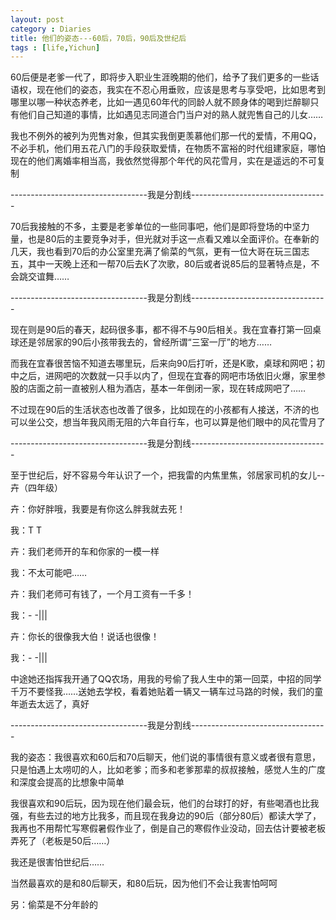 ```yaml
---
layout: post
category : Diaries
title: 他们的姿态---60后，70后，90后及世纪后
tags : [life,Yichun]
---
```




60后便是老爹一代了，即将步入职业生涯晚期的他们，给予了我们更多的一些话语权，现在他们的姿态，我实在不忍心用垂败，应该是思考与享受吧，比如思考到哪里以哪一种状态养老，比如一遇见60年代的同龄人就不顾身体的喝到烂醉聊只有他们自己知道的事情，比如遇见志同道合门当户对的熟人就兜售自己的儿女……

我也不例外的被列为兜售对象，但其实我倒更羡慕他们那一代的爱情，不用QQ，不必手机，他们用五花八门的手段获取爱情，在物质不富裕的时代组建家庭，哪怕现在的他们离婚率相当高，我依然觉得那个年代的风花雪月，实在是遥远的不可复制

----------------------------------我是分割线----------------------------------

70后我接触的不多，主要是老爹单位的一些同事吧，他们是即将登场的中坚力量，也是80后的主要竞争对手，但光就对手这一点看又难以全面评价。在奉新的几天，我也看到70后的办公室里充满了偷菜的气氛，更有一位大哥在玩三国志五，其中一天晚上还和一帮70后去K了次歌，80后或者说85后的显著特点是，不会跳交谊舞……

----------------------------------我是分割线----------------------------------

现在则是90后的春天，起码很多事，都不得不与90后相关。我在宜春打第一回桌球还是邻居家的90后小孩带我去的，曾经所谓“三室一厅”的地方……

而我在宜春很苦恼不知道去哪里玩，后来向90后打听，还是K歌，桌球和网吧；初中之后，进网吧的次数就一只手以内了，但现在宜春的网吧市场依旧火爆，家里参股的店面之前一直被别人租为酒店，基本一年倒闭一家，现在转成网吧了……

不过现在90后的生活状态也改善了很多，比如现在的小孩都有人接送，不济的也可以坐公交，想当年我风雨无阻的六年自行车，也可以算是他们眼中的风花雪月了

----------------------------------我是分割线----------------------------------

至于世纪后，好不容易今年认识了一个，把我雷的内焦里焦，邻居家司机的女儿--卉（四年级）

卉：你好胖哦，我要是有你这么胖我就去死！

我：T T

卉：我们老师开的车和你家的一模一样

我：不太可能吧……

卉：我们老师可有钱了，一个月工资有一千多！

我：- -|||

卉：你长的很像我大伯！说话也很像！

我：- -|||

中途她还指挥我开通了QQ农场，用我的号偷了我人生中的第一回菜，中招的同学千万不要怪我……送她去学校，看着她贴着一辆又一辆车过马路的时候，我们的童年逝去太远了，真好

----------------------------------我是分割线----------------------------------

我的姿态：我很喜欢和60后和70后聊天，他们说的事情很有意义或者很有意思，只是怕遇上太唠叨的人，比如老爹；而多和老爹那辈的叔叔接触，感觉人生的广度和深度会提高的比想象中简单

我很喜欢和90后玩，因为现在他们最会玩，他们的台球打的好，有些喝酒也比我强，有些去过的地方比我多，而且现在我身边的90后（部分80后）都读大学了，我再也不用帮忙写寒假暑假作业了，倒是自己的寒假作业没动，回去估计要被老板弄死了（老板是50后……）

我还是很害怕世纪后……

当然最喜欢的是和80后聊天，和80后玩，因为他们不会让我害怕呵呵

另：偷菜是不分年龄的